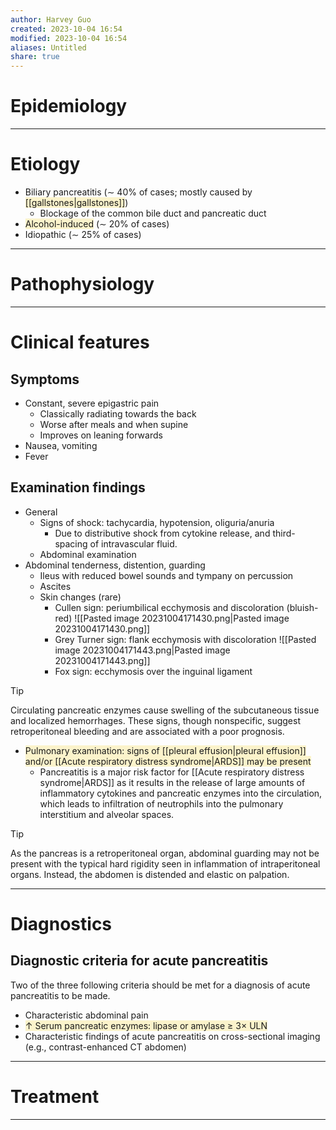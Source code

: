 ```yaml
---
author: Harvey Guo
created: 2023-10-04 16:54
modified: 2023-10-04 16:54
aliases: Untitled
share: true
---
```

# Epidemiology


---
# Etiology
- Biliary pancreatitis (∼ 40% of cases; mostly caused by <span style="background:rgba(240, 200, 0, 0.2)">[[gallstones|gallstones]]</span>) 
	- Blockage of the common bile duct and pancreatic duct
- <span style="background:rgba(240, 200, 0, 0.2)">Alcohol-induced</span> (∼ 20% of cases)
- Idiopathic (∼ 25% of cases)

---
# Pathophysiology


---
# Clinical features
## Symptoms
- Constant, severe epigastric pain
	- Classically radiating towards the back
	- Worse after meals and when supine
	- Improves on leaning forwards
- Nausea, vomiting
- Fever
## Examination findings
- General
	- Signs of shock: tachycardia, hypotension, oliguria/anuria
		- Due to distributive shock from cytokine release, and third-spacing of intravascular fluid.
	- Abdominal examination
- Abdominal tenderness, distention, guarding 
	- Ileus with reduced bowel sounds and tympany on percussion
	- Ascites
	- Skin changes (rare) 
		- Cullen sign: periumbilical ecchymosis and discoloration (bluish-red) ![[Pasted image 20231004171430.png|Pasted image 20231004171430.png]]
		- Grey Turner sign: flank ecchymosis with discoloration ![[Pasted image 20231004171443.png|Pasted image 20231004171443.png]]
		- Fox sign: ecchymosis over the inguinal ligament

>[!tip] 
>Circulating pancreatic enzymes cause swelling of the subcutaneous tissue and localized hemorrhages. These signs, though nonspecific, suggest retroperitoneal bleeding and are associated with a poor prognosis.
- <span style="background:rgba(240, 200, 0, 0.2)">Pulmonary examination: signs of [[pleural effusion|pleural effusion]] and/or [[Acute respiratory distress syndrome|ARDS]] may be present</span>
	- Pancreatitis is a major risk factor for [[Acute respiratory distress syndrome|ARDS]] as it results in the release of large amounts of inflammatory cytokines and pancreatic enzymes into the circulation, which leads to infiltration of neutrophils into the pulmonary interstitium and alveolar spaces.

>[!tip] 
>As the pancreas is a retroperitoneal organ, abdominal guarding may not be present with the typical hard rigidity seen in inflammation of intraperitoneal organs. Instead, the abdomen is distended and elastic on palpation.

---
# Diagnostics
## Diagnostic criteria for acute pancreatitis
Two of the three following criteria should be met for a diagnosis of acute pancreatitis to be made. 
- Characteristic abdominal pain
- <span style="background:rgba(240, 200, 0, 0.2)">↑ Serum pancreatic enzymes: lipase or amylase ≥ 3× ULN</span>
- Characteristic findings of acute pancreatitis on cross-sectional imaging (e.g., contrast-enhanced CT abdomen)

---
# Treatment


---
